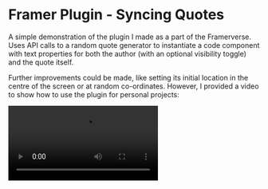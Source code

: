 # Framer Plugin - Syncing Quotes
A simple demonstration of the plugin I made as a part of the Framerverse. Uses API calls to a random quote generator to
instantiate a code component with text properties for both the author (with an optional visibility toggle) and the quote itself.

Further improvements could be made, like setting its initial location in the centre of the screen or at random co-ordinates.
However, I provided a video to show how to use the plugin for personal projects:

<video src="https://github.com/user-attachments/assets/890cdec2-0bd7-42eb-a14c-f432c0d8398c" width="300"/>

